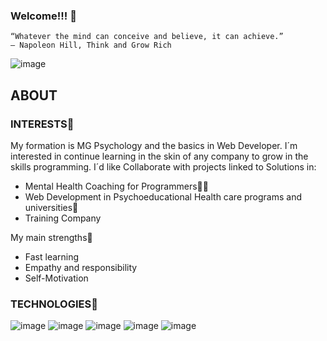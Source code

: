 ### Welcome!!! 👋





~~~
“Whatever the mind can conceive and believe, it can achieve.”
― Napoleon Hill, Think and Grow Rich
~~~
![image](https://www.windowscentral.com/sites/wpcentral.com/files/styles/large/public/field/image/2019/01/github-cartoon-kitty.jpg)
<!--![image](https://static.vecteezy.com/system/resources/thumbnails/000/693/934/small/dark-blue-technology-and-high-tech-abstract-background.jpg)-->


<!--
**BreitBits/BreitBits** is a ✨ _special_ ✨ repository because its `README.md` (this file) appears on your GitHub profile.







Here are some ideas to get you started:

- 🔭 I’m currently working on ...
- 🌱 I’m currently learning ...
- 👯 I’m looking to collaborate on ...
- 🤔 I’m looking for help with ...
- 💬 Ask me about ...
- 📫 How to reach me: ...
- 😄 Pronouns: ...
- ⚡ Fun fact: ...
-->

## ABOUT 
### INTERESTS🚀
My formation is MG Psychology and the basics in Web Developer.
I´m interested in continue learning in the skin of any company to grow in the skills programming.
I´d like Collaborate with projects linked to Solutions in:

- Mental Health Coaching for Programmers🤹‍♀️
- Web Development in Psychoeducational Health care programs and universities🏅
- Training Company

My main strengths💪


- Fast learning
- Empathy and responsibility
- Self-Motivation

### TECHNOLOGIES🚀
![image](https://img.icons8.com/color/48/000000/javascript--v1.png) 
![image](https://img.icons8.com/color/48/000000/html-5--v1.png)
![image](https://img.icons8.com/color/48/000000/css3.png)
![image](https://img.icons8.com/color/48/000000/python--v1.png) 
![image](https://img.icons8.com/color/48/000000/java-coffee-cup-logo--v1.png)






<!--
Al texto en Markdown puedes añadirle formato como **negrita** o *cursiva* de una manera muy sencilla.
-->
